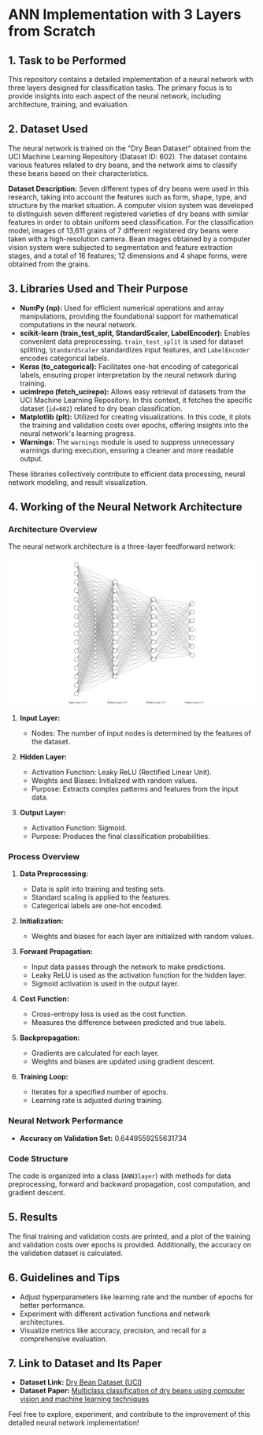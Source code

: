 # ANN Implementation with 3 Layers from Scratch

## 1. Task to be Performed

This repository contains a detailed implementation of a neural network with three layers designed for classification tasks. The primary focus is to provide insights into each aspect of the neural network, including architecture, training, and evaluation.

## 2. Dataset Used

The neural network is trained on the "Dry Bean Dataset" obtained from the UCI Machine Learning Repository (Dataset ID: 602). The dataset contains various features related to dry beans, and the network aims to classify these beans based on their characteristics.

**Dataset Description:**
Seven different types of dry beans were used in this research, taking into account the features such as form, shape, type, and structure by the market situation. A computer vision system was developed to distinguish seven different registered varieties of dry beans with similar features in order to obtain uniform seed classification. For the classification model, images of 13,611 grains of 7 different registered dry beans were taken with a high-resolution camera. Bean images obtained by a computer vision system were subjected to segmentation and feature extraction stages, and a total of 16 features; 12 dimensions and 4 shape forms, were obtained from the grains.

## 3. Libraries Used and Their Purpose

- **NumPy (np):** Used for efficient numerical operations and array manipulations, providing the foundational support for mathematical computations in the neural network.
- **scikit-learn (train_test_split, StandardScaler, LabelEncoder):** Enables convenient data preprocessing. `train_test_split` is used for dataset splitting, `StandardScaler` standardizes input features, and `LabelEncoder` encodes categorical labels.
- **Keras (to_categorical):** Facilitates one-hot encoding of categorical labels, ensuring proper interpretation by the neural network during training.
- **ucimlrepo (fetch_ucirepo):** Allows easy retrieval of datasets from the UCI Machine Learning Repository. In this context, it fetches the specific dataset (`id=602`) related to dry bean classification.
- **Matplotlib (plt):** Utilized for creating visualizations. In this code, it plots the training and validation costs over epochs, offering insights into the neural network's learning progress.
- **Warnings:** The `warnings` module is used to suppress unnecessary warnings during execution, ensuring a cleaner and more readable output.

These libraries collectively contribute to efficient data processing, neural network modeling, and result visualization.

## 4. Working of the Neural Network Architecture

### Architecture Overview

The neural network architecture is a three-layer feedforward network:

 ![ann architecture](https://github.com/aamash1wnl/3-layer-ANN-scratch/blob/main/extras/ann_arch..png)
 
1. **Input Layer:**
   - Nodes: The number of input nodes is determined by the features of the dataset.

2. **Hidden Layer:**
   - Activation Function: Leaky ReLU (Rectified Linear Unit).
   - Weights and Biases: Initialized with random values.
   - Purpose: Extracts complex patterns and features from the input data.

3. **Output Layer:**
   - Activation Function: Sigmoid.
   - Purpose: Produces the final classification probabilities.

### Process Overview

1. **Data Preprocessing:**
   - Data is split into training and testing sets.
   - Standard scaling is applied to the features.
   - Categorical labels are one-hot encoded.

2. **Initialization:**
   - Weights and biases for each layer are initialized with random values.

3. **Forward Propagation:**
   - Input data passes through the network to make predictions.
   - Leaky ReLU is used as the activation function for the hidden layer.
   - Sigmoid activation is used in the output layer.

4. **Cost Function:**
   - Cross-entropy loss is used as the cost function.
   - Measures the difference between predicted and true labels.

5. **Backpropagation:**
   - Gradients are calculated for each layer.
   - Weights and biases are updated using gradient descent.

6. **Training Loop:**
   - Iterates for a specified number of epochs.
   - Learning rate is adjusted during training.

### Neural Network Performance

- **Accuracy on Validation Set:** 0.6449559255631734

### Code Structure

The code is organized into a class (`ANN3layer`) with methods for data preprocessing, forward and backward propagation, cost computation, and gradient descent.

## 5. Results

The final training and validation costs are printed, and a plot of the training and validation costs over epochs is provided. Additionally, the accuracy on the validation dataset is calculated.

## 6. Guidelines and Tips

- Adjust hyperparameters like learning rate and the number of epochs for better performance.
- Experiment with different activation functions and network architectures.
- Visualize metrics like accuracy, precision, and recall for a comprehensive evaluation.

## 7. Link to Dataset and Its Paper

- **Dataset Link:** [Dry Bean Dataset (UCI)](https://archive.ics.uci.edu/dataset/602/dry+bean+dataset)
- **Dataset Paper:** [Multiclass classification of dry beans using computer vision and machine learning techniques](https://www.semanticscholar.org/paper/Multiclass-classification-of-dry-beans-using-vision-Koklu-%C3%96zkan/e84c31138f2f261d15517d6b6bb8922c3fe597a1)

Feel free to explore, experiment, and contribute to the improvement of this detailed neural network implementation!
